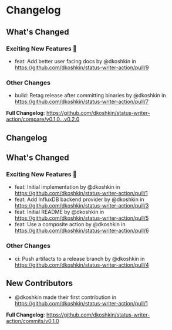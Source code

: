 # Changelog

<!-- Release notes generated using configuration in .github/release.yaml at main -->

## What's Changed
### Exciting New Features 🎉
* feat: Add better user facing docs by @dkoshkin in https://github.com/dkoshkin/status-writer-action/pull/9
### Other Changes
* build: Retag release after committing binaries by @dkoshkin in https://github.com/dkoshkin/status-writer-action/pull/7


**Full Changelog**: https://github.com/dkoshkin/status-writer-action/compare/v0.1.0...v0.2.0

## Changelog

<!-- Release notes generated using configuration in .github/release.yaml at main -->

## What's Changed
### Exciting New Features 🎉
* feat: Initial implementation by @dkoshkin in https://github.com/dkoshkin/status-writer-action/pull/1
* feat: Add InfluxDB backend provider by @dkoshkin in https://github.com/dkoshkin/status-writer-action/pull/3
* feat: Initial README by @dkoshkin in https://github.com/dkoshkin/status-writer-action/pull/5
* feat: Use a composite action by @dkoshkin in https://github.com/dkoshkin/status-writer-action/pull/6
### Other Changes
* ci: Push artifacts to a release branch by @dkoshkin in https://github.com/dkoshkin/status-writer-action/pull/4

## New Contributors
* @dkoshkin made their first contribution in https://github.com/dkoshkin/status-writer-action/pull/1

**Full Changelog**: https://github.com/dkoshkin/status-writer-action/commits/v0.1.0
